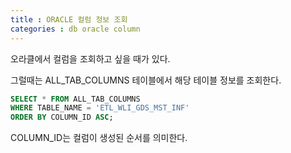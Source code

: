 ```yaml
---
title : ORACLE 컬럼 정보 조회
categories : db oracle column
---
```


오라클에서 컬럼을 조회하고 싶을 때가 있다. 

그럴때는 ALL_TAB_COLUMNS 테이블에서 해당 테이블 정보를 조회한다. 


~~~sql
SELECT * FROM ALL_TAB_COLUMNS
WHERE TABLE_NAME = 'ETL_WLI_GDS_MST_INF'
ORDER BY COLUMN_ID ASC;
~~~

COLUMN_ID는 컬럼이 생성된 순서를 의미한다.






























